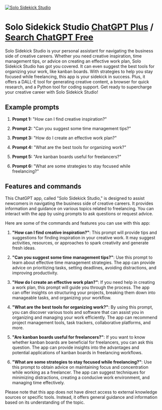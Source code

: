 
[![Solo Sidekick Studio](https://files.oaiusercontent.com/file-IuuGRZDXquQ3cFotWdg4EiIh?se=2123-10-17T15%3A31%3A54Z&sp=r&sv=2021-08-06&sr=b&rscc=max-age%3D31536000%2C%20immutable&rscd=attachment%3B%20filename%3Db4aedb51-999d-4aec-89fc-7c4489f85642.png&sig=0aPVcoOlr8yOf3QFR7aV6h7HtVxlyYemfO6Wqw4Z1gk%3D)](https://chat.openai.com/g/g-tZs0T0ZkS-solo-sidekick-studio)

# Solo Sidekick Studio [ChatGPT Plus](https://chat.openai.com/g/g-tZs0T0ZkS-solo-sidekick-studio) / [Search ChatGPT Free](https://gptcall.net/index.html#/?search=Solo%20Sidekick%20Studio)

Solo Sidekick Studio is your personal assistant for navigating the business side of creative careers. Whether you need creative inspiration, time management tips, or advice on creating an effective work plan, Solo Sidekick Studio has got you covered. It can even suggest the best tools for organizing your work, like kanban boards. With strategies to help you stay focused while freelancing, this app is your sidekick in success. Plus, it offers a DALL-E tool for generating creative content, a browser for quick research, and a Python tool for coding support. Get ready to supercharge your creative career with Solo Sidekick Studio!

## Example prompts

1. **Prompt 1:** "How can I find creative inspiration?"

2. **Prompt 2:** "Can you suggest some time management tips?"

3. **Prompt 3:** "How do I create an effective work plan?"

4. **Prompt 4:** "What are the best tools for organizing work?"

5. **Prompt 5:** "Are kanban boards useful for freelancers?"

6. **Prompt 6:** "What are some strategies to stay focused while freelancing?"

## Features and commands

This ChatGPT app, called "Solo Sidekick Studio," is designed to assist newcomers in navigating the business side of creative careers. It provides information and guidance on various topics related to freelancing. You can interact with the app by using prompts to ask questions or request advice.

Here are some of the commands and features you can use with this app:

1. **"How can I find creative inspiration?"**: This prompt will provide tips and suggestions for finding inspiration in your creative work. It may suggest activities, resources, or approaches to spark creativity and generate fresh ideas.

2. **"Can you suggest some time management tips?"**: Use this prompt to learn about effective time management strategies. The app can provide advice on prioritizing tasks, setting deadlines, avoiding distractions, and improving productivity.

3. **"How do I create an effective work plan?"**: If you need help in creating a work plan, this prompt will guide you through the process. The app can offer insights on structuring your projects, breaking them down into manageable tasks, and organizing your workflow.

4. **"What are the best tools for organizing work?"**: By using this prompt, you can discover various tools and software that can assist you in organizing and managing your work efficiently. The app can recommend project management tools, task trackers, collaborative platforms, and more.

5. **"Are kanban boards useful for freelancers?"**: If you want to know whether kanban boards are beneficial for freelancers, you can ask this question. The app can provide insights into the advantages and potential applications of kanban boards in freelancing workflows.

6. **"What are some strategies to stay focused while freelancing?"**: Use this prompt to obtain advice on maintaining focus and concentration while working as a freelancer. The app can suggest techniques for minimizing distractions, creating a conducive work environment, and managing time effectively.

Please note that this app does not have direct access to external knowledge sources or specific tools. Instead, it offers general guidance and information based on its understanding of the topic.


